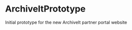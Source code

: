 ArchiveItPrototype
==================

Initial prototype for the new ArchiveIt partner portal website
